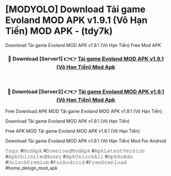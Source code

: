 # [MODYOLO] Download Tải game Evoland MOD APK v1.9.1 (Vô Hạn Tiền) MOD APK - (tdy7k)
Download Tải game Evoland MOD APK v1.9.1 (Vô Hạn Tiền) Free Mod APK

<div align="center">
<h3>🔴 Download [Server1] 👉👉 <a href="https://apk-comot.site?title=Tải_game_Evoland_MOD_APK_v1.9.1_(Vô_Hạn_Tiền)">Tải game Evoland MOD APK v1.9.1 (Vô Hạn Tiền) Mod Apk</a></h3><br>

<h3>🔴 Download [Server2] 👉👉 <a href="https://apk-comot.site?title=Tải_game_Evoland_MOD_APK_v1.9.1_(Vô_Hạn_Tiền)">Tải game Evoland MOD APK v1.9.1 (Vô Hạn Tiền) Mod Apk</a></h3>
</div>


Free Download APK MOD Tải game Evoland MOD APK v1.9.1 (Vô Hạn Tiền)

Download Tải game Evoland MOD APK v1.9.1 (Vô Hạn Tiền) 

Free APK MOD Tải game Evoland MOD APK v1.9.1 (Vô Hạn Tiền) 

Download Tải game Evoland MOD APK v1.9.1 (Vô Hạn Tiền) Mod For Android

𝚃𝚊𝚐𝚜: #𝙼𝚘𝚍𝙰𝚙𝚔 #𝙳𝚘𝚠𝚗𝚕𝚘𝚊𝚍𝙼𝚘𝚍𝙰𝚙𝚔 #𝙰𝚙𝚔𝙻𝚊𝚝𝚎𝚜𝚝𝚅𝚎𝚛𝚜𝚒𝚘𝚗 #𝙰𝚙𝚔𝚄𝚗𝚕𝚒𝚖𝚒𝚝𝚎𝚍𝙼𝚘𝚗𝚎𝚢 #𝙰𝚙𝚔𝚄𝚗𝚕𝚘𝚌𝚔𝙰𝚕𝚕 #𝙰𝚙𝚔𝙽𝚘𝙰𝚍𝚜 #𝚄𝚗𝚕𝚘𝚌𝚔𝙿𝚛𝚎𝚖𝚒𝚞𝚖 #𝙵𝚘𝚛𝙰𝚗𝚍𝚛𝚘𝚒𝚍 #𝙵𝚛𝚎𝚎𝙳𝚘𝚠𝚗𝚕𝚘𝚊𝚍 #home_design_mod_apk